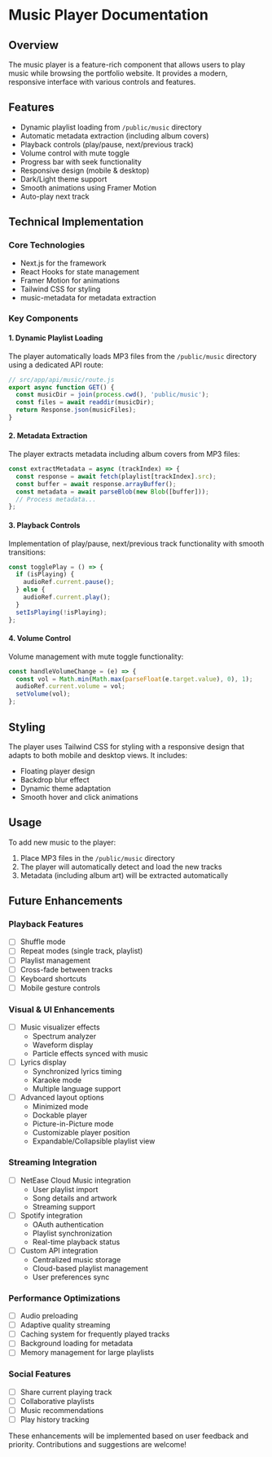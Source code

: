 # Music Player Documentation

## Overview
The music player is a feature-rich component that allows users to play music while browsing the portfolio website. It provides a modern, responsive interface with various controls and features.

## Features
- Dynamic playlist loading from `/public/music` directory
- Automatic metadata extraction (including album covers)
- Playback controls (play/pause, next/previous track)
- Volume control with mute toggle
- Progress bar with seek functionality
- Responsive design (mobile & desktop)
- Dark/Light theme support
- Smooth animations using Framer Motion
- Auto-play next track

## Technical Implementation

### Core Technologies
- Next.js for the framework
- React Hooks for state management
- Framer Motion for animations
- Tailwind CSS for styling
- music-metadata for metadata extraction

### Key Components

#### 1. Dynamic Playlist Loading
The player automatically loads MP3 files from the `/public/music` directory using a dedicated API route:
```javascript
// src/app/api/music/route.js
export async function GET() {
  const musicDir = join(process.cwd(), 'public/music');
  const files = await readdir(musicDir);
  return Response.json(musicFiles);
}
```

#### 2. Metadata Extraction
The player extracts metadata including album covers from MP3 files:
```javascript
const extractMetadata = async (trackIndex) => {
  const response = await fetch(playlist[trackIndex].src);
  const buffer = await response.arrayBuffer();
  const metadata = await parseBlob(new Blob([buffer]));
  // Process metadata...
};
```

#### 3. Playback Controls
Implementation of play/pause, next/previous track functionality with smooth transitions:
```javascript
const togglePlay = () => {
  if (isPlaying) {
    audioRef.current.pause();
  } else {
    audioRef.current.play();
  }
  setIsPlaying(!isPlaying);
};
```

#### 4. Volume Control
Volume management with mute toggle functionality:
```javascript
const handleVolumeChange = (e) => {
  const vol = Math.min(Math.max(parseFloat(e.target.value), 0), 1);
  audioRef.current.volume = vol;
  setVolume(vol);
};
```

## Styling
The player uses Tailwind CSS for styling with a responsive design that adapts to both mobile and desktop views. It includes:
- Floating player design
- Backdrop blur effect
- Dynamic theme adaptation
- Smooth hover and click animations

## Usage
To add new music to the player:
1. Place MP3 files in the `/public/music` directory
2. The player will automatically detect and load the new tracks
3. Metadata (including album art) will be extracted automatically

## Future Enhancements

### Playback Features
- [ ] Shuffle mode
- [ ] Repeat modes (single track, playlist)
- [ ] Playlist management
- [ ] Cross-fade between tracks
- [ ] Keyboard shortcuts
- [ ] Mobile gesture controls

### Visual & UI Enhancements
- [ ] Music visualizer effects
  - Spectrum analyzer
  - Waveform display
  - Particle effects synced with music
- [ ] Lyrics display
  - Synchronized lyrics timing
  - Karaoke mode
  - Multiple language support
- [ ] Advanced layout options
  - Minimized mode
  - Dockable player
  - Picture-in-Picture mode
  - Customizable player position
  - Expandable/Collapsible playlist view

### Streaming Integration
- [ ] NetEase Cloud Music integration
  - User playlist import
  - Song details and artwork
  - Streaming support
- [ ] Spotify integration
  - OAuth authentication
  - Playlist synchronization
  - Real-time playback status
- [ ] Custom API integration
  - Centralized music storage
  - Cloud-based playlist management
  - User preferences sync

### Performance Optimizations
- [ ] Audio preloading
- [ ] Adaptive quality streaming
- [ ] Caching system for frequently played tracks
- [ ] Background loading for metadata
- [ ] Memory management for large playlists

### Social Features
- [ ] Share current playing track
- [ ] Collaborative playlists
- [ ] Music recommendations
- [ ] Play history tracking

These enhancements will be implemented based on user feedback and priority. Contributions and suggestions are welcome! 